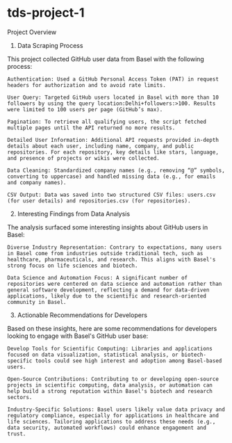 # tds-project-1

   Project Overview
1. Data Scraping Process

This project collected GitHub user data from Basel with the following process:

    Authentication: Used a GitHub Personal Access Token (PAT) in request headers for authorization and to avoid rate limits.

    User Query: Targeted GitHub users located in Basel with more than 10 followers by using the query location:Delhi+followers:>100. Results were limited to 100 users per page (GitHub’s max).

    Pagination: To retrieve all qualifying users, the script fetched multiple pages until the API returned no more results.

    Detailed User Information: Additional API requests provided in-depth details about each user, including name, company, and public repositories. For each repository, key details like stars, language, and presence of projects or wikis were collected.

    Data Cleaning: Standardized company names (e.g., removing “@” symbols, converting to uppercase) and handled missing data (e.g., for emails and company names).

    CSV Output: Data was saved into two structured CSV files: users.csv (for user details) and repositories.csv (for repositories).

2. Interesting Findings from Data Analysis

The analysis surfaced some interesting insights about GitHub users in Basel:

    Diverse Industry Representation: Contrary to expectations, many users in Basel come from industries outside traditional tech, such as healthcare, pharmaceuticals, and research. This aligns with Basel's strong focus on life sciences and biotech.

    Data Science and Automation Focus: A significant number of repositories were centered on data science and automation rather than general software development, reflecting a demand for data-driven applications, likely due to the scientific and research-oriented community in Basel.

3. Actionable Recommendations for Developers

Based on these insights, here are some recommendations for developers looking to engage with Basel's GitHub user base:

    Develop Tools for Scientific Computing: Libraries and applications focused on data visualization, statistical analysis, or biotech-specific tools could see high interest and adoption among Basel-based users.

    Open-Source Contributions: Contributing to or developing open-source projects in scientific computing, data analysis, or automation can help build a strong reputation within Basel's biotech and research sectors.

    Industry-Specific Solutions: Basel users likely value data privacy and regulatory compliance, especially for applications in healthcare and life sciences. Tailoring applications to address these needs (e.g., data security, automated workflows) could enhance engagement and trust.
